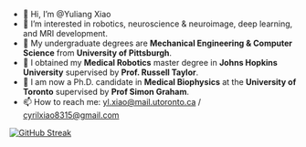 - 👋 Hi, I’m @Yuliang Xiao
- 👀 I’m interested in robotics, neuroscience & neuroimage, deep learning, and MRI development.
- 💞️ My undergraduate degrees are **Mechanical Engineering & Computer Science** from **University of Pittsburgh**.
- 💞️ I obtained my **Medical Robotics** master degree in **Johns Hopkins University** supervised by **Prof. Russell Taylor**.
- 🌱 I am now a Ph.D. candidate in **Medical Biophysics** at the **University of Toronto** supervised by **Prof Simon Graham**.
- 📫 How to reach me: yl.xiao@mail.utoronto.ca / cyrilxiao8315@gmail.com

  
[![GitHub Streak](https://github-readme-streak-stats1.vercel.app?user=mikami520&theme=ambient_gradient&hide_border=true&mode=weekly&date_format=n%2Fj%5B%2FY%5D&card_width=950)](https://git.io/streak-stats)

